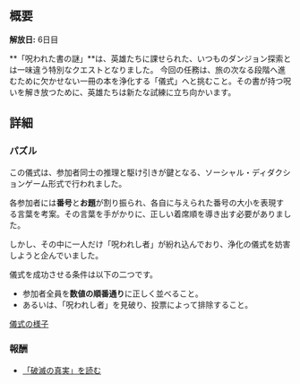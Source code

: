 <!-- title: 呪われた書の謎 -->

<!-- quote: 正しい順序を揃えれば、儀式は成功する！ -->

<!-- chapters: 1 -->

<!-- images: (クエストが行われた会場), (クエストの指示書) -->

<!-- model: false -->

## 概要

**解放日:** 6日目

**「呪われた書の謎」**は、英雄たちに課せられた、いつものダンジョン探索とは一味違う特別なクエストとなりました。
今回の任務は、旅の次なる段階へ進むために欠かせない一冊の本を浄化する「儀式」へと挑むこと。その書が持つ呪いを解き放つために、英雄たちは新たな試練に立ち向かいます。

## 詳細

### パズル

この儀式は、参加者同士の推理と駆け引きが鍵となる、ソーシャル・ディダクションゲーム形式で行われました。

各参加者には**番号**と**お題**が割り振られ、各自に与えられた番号の大小を表現する言葉を考案。その言葉を手がかりに、正しい着席順を導き出す必要がありました。

しかし、その中に一人だけ「呪われし者」が紛れ込んでおり、浄化の儀式を妨害しようと企んでいました。

儀式を成功させる条件は以下の二つです。

- 参加者全員を**数値の順番通り**に正しく並べること。
- あるいは、「呪われし者」を見破り、投票によって排除すること。

[儀式の様子](#embed:https://www.youtube.com/live/tJ_YXGE3o2w?si=PuRoJPyk6DJCIjQC&t=5809)

### 報酬

- [「破滅の真実」を読む](#text:the-truth-of-ruin)